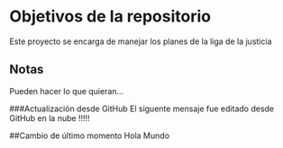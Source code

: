 # Objetivos de la repositorio

Este proyecto se encarga de manejar los planes de la liga de la justicia


## Notas
Pueden hacer lo que quieran...

###Actualización desde GitHub
El siguente mensaje fue editado desde GitHub en la nube !!!!!

##Cambio de último momento
Hola Mundo
